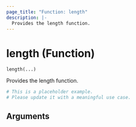 ```yaml
---
page_title: "Function: length"
description: |-
  Provides the length function.
---
```


# length (Function)

`length(...)`

Provides the length function.

```terraform
# This is a placeholder example.
# Please update it with a meaningful use case.

```

## Arguments

